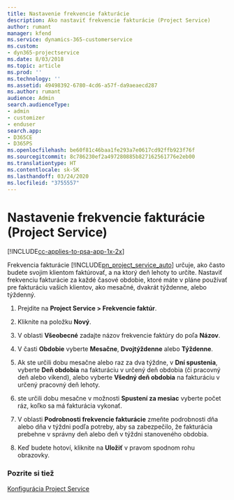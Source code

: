 ```yaml
---
title: Nastavenie frekvencie fakturácie
description: Ako nastaviť frekvencie fakturácie (Project Service)
author: rumant
manager: kfend
ms.service: dynamics-365-customerservice
ms.custom:
- dyn365-projectservice
ms.date: 8/03/2018
ms.topic: article
ms.prod: ''
ms.technology: ''
ms.assetid: 49498392-6780-4cd6-a57f-da9aeaecd287
ms.author: rumant
audience: Admin
search.audienceType:
- admin
- customizer
- enduser
search.app:
- D365CE
- D365PS
ms.openlocfilehash: be60f81c46baa1fe293a7e0617cd92ffb923f76f
ms.sourcegitcommit: 8c786230ef2a497280885b827162561776e2eb00
ms.translationtype: HT
ms.contentlocale: sk-SK
ms.lasthandoff: 03/24/2020
ms.locfileid: "3755557"
---
```

# <a name="set-up-invoice-frequencies-project-service"></a>Nastavenie frekvencie fakturácie (Project Service)

[!INCLUDE[cc-applies-to-psa-app-1x-2x](../includes/cc-applies-to-psa-app-1x-2x.md)]

Frekvencia fakturácie [!INCLUDE[pn_project_service_auto](../includes/pn-project-service-auto.md)] určuje, ako často budete svojim klientom faktúrovať, a na ktorý deň lehoty to určíte. Nastaviť frekvenciu fakturácie za každé časové obdobie, ktoré máte v pláne používať pre fakturáciu vašich klientov, ako mesačné, dvakrát týždenne, alebo týždenný.  
  
1.  Prejdite na **Project Service > Frekvencie faktúr**.  
  
2.  Kliknite na položku **Nový**.  
  
3.  V oblasti **Všeobecné** zadajte názov frekvencie faktúry do poľa **Názov**.  
  
4.  V časti **Obdobie** vyberte **Mesačne**, **Dvojtýždenne** alebo **Týždenne**.  
  
5.  Ak ste určili dobu mesačne alebo raz za dva týždne, v **Dní spustenia**, vyberte **Deň obdobia** na fakturáciu v určený deň obdobia (či pracovný deň alebo víkend), alebo vyberte **Všedný deň obdobia** na fakturáciu v určený pracovný deň lehoty.  
  
6.  ste určili dobu mesačne v možnosti **Spustení za mesiac** vyberte počet ráz, koľko sa má fakturácia vykonať.  
  
7.  V oblasti **Podrobnosti frekvencie fakturácie** zmeňte podrobnosti dňa alebo dňa v týždni podľa potreby, aby sa zabezpečilo, že fakturácia prebehne v správny deň alebo deň v týždni stanoveného obdobia.  
  
8.  Keď budete hotoví, kliknite na **Uložiť** v pravom spodnom rohu obrazovky.  
  
### <a name="see-also"></a>Pozrite si tiež  
 [Konfigurácia Project Service](../project-service/configure.md)
